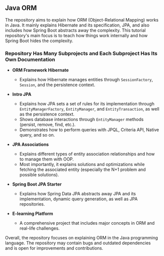 ## Java ORM

The repository aims to explain how ORM (Object-Relational Mapping) works in Java. It mainly explains Hibernate and its specification, JPA, and also includes how Spring Boot abstracts away the complexity. This tutorial repository's main focus is to teach how things work internally and how Spring Boot hides the complexity.

### Repository Has Many Subprojects and Each Subproject Has Its Own Documentation
- **ORM Framework Hibernate**
  - Explains how Hibernate manages entities through `SessionFactory`, `Session`, and the persistence context.

- **Intro JPA**
  - Explains how JPA sets a set of rules for its implementation through `EntityManagerFactory`, `EntityManager`, and `EntityTransaction`, as well as the persistence context.
  - Shows database interactions through `EntityManager` methods (persist, remove, find, etc.).
  - Demonstrates how to perform queries with JPQL, Criteria API, Native query, and so on.

- **JPA Associations**
  - Explains different types of entity association relationships and how to manage them with OOP.
  - Most importantly, it explains solutions and optimizations while fetching the associated entity (especially the N+1 problem and possible solutions).

- **Spring Boot JPA Starter**
  - Explains how Spring Data JPA abstracts away JPA and its implementation, dynamic query generation, as well as JPA repositories.

- **E-learning Platform**
  - A comprehensive project that includes major concepts in ORM and real-life challenges.

Overall, the repository focuses on explaining ORM in the Java programming language. The repository may contain bugs and outdated dependencies and is open for improvements and contributions.

